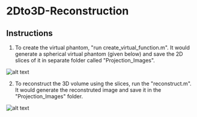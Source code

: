 # 2Dto3D-Reconstruction

## Instructions

1. To create the virtual phantom, "run create_virtual_function.m". It would generate a spherical virtual phantom (given below) and save the 2D slices of it in separate folder called "Projection_Images".

![alt text](http://url/to/img.png)

2. To reconstruct the 3D volume using the slices, run the "reconstruct.m". It would generate the reconstruted image and save it in the "Projection_Images" folder.

![alt text](http://url/to/img.png)
